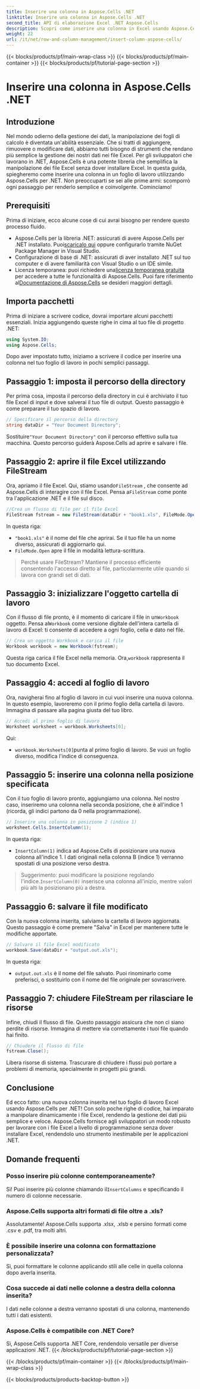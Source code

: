 ```yaml
---
title: Inserire una colonna in Aspose.Cells .NET
linktitle: Inserire una colonna in Aspose.Cells .NET
second_title: API di elaborazione Excel .NET Aspose.Cells
description: Scopri come inserire una colonna in Excel usando Aspose.Cells per .NET. Segui la nostra semplice guida passo-passo per aggiungere una nuova colonna senza problemi. Perfetto per gli sviluppatori .NET.
weight: 22
url: /it/net/row-and-column-management/insert-column-aspose-cells/
---
```


{{< blocks/products/pf/main-wrap-class >}}
{{< blocks/products/pf/main-container >}}
{{< blocks/products/pf/tutorial-page-section >}}

# Inserire una colonna in Aspose.Cells .NET

## Introduzione
Nel mondo odierno della gestione dei dati, la manipolazione dei fogli di calcolo è diventata un'abilità essenziale. Che si tratti di aggiungere, rimuovere o modificare dati, abbiamo tutti bisogno di strumenti che rendano più semplice la gestione dei nostri dati nei file Excel. Per gli sviluppatori che lavorano in .NET, Aspose.Cells è una potente libreria che semplifica la manipolazione dei file Excel senza dover installare Excel. In questa guida, spiegheremo come inserire una colonna in un foglio di lavoro utilizzando Aspose.Cells per .NET. Non preoccuparti se sei alle prime armi: scomporrò ogni passaggio per renderlo semplice e coinvolgente. Cominciamo!
## Prerequisiti
Prima di iniziare, ecco alcune cose di cui avrai bisogno per rendere questo processo fluido.
-  Aspose.Cells per la libreria .NET: assicurati di avere Aspose.Cells per .NET installato. Puoi[scaricalo qui](https://releases.aspose.com/cells/net/) oppure configurarlo tramite NuGet Package Manager in Visual Studio.
- Configurazione di base di .NET: assicurati di aver installato .NET sul tuo computer e di avere familiarità con Visual Studio o un IDE simile.
- Licenza temporanea: puoi richiedere una[licenza temporanea gratuita](https://purchase.aspose.com/temporary-license/) per accedere a tutte le funzionalità di Aspose.Cells.
 Puoi fare riferimento al[Documentazione di Aspose.Cells](https://reference.aspose.com/cells/net/) se desideri maggiori dettagli.
## Importa pacchetti
Prima di iniziare a scrivere codice, dovrai importare alcuni pacchetti essenziali. Inizia aggiungendo queste righe in cima al tuo file di progetto .NET:
```csharp
using System.IO;
using Aspose.Cells;
```
Dopo aver impostato tutto, iniziamo a scrivere il codice per inserire una colonna nel tuo foglio di lavoro in pochi semplici passaggi.
## Passaggio 1: imposta il percorso della directory
Per prima cosa, imposta il percorso della directory in cui è archiviato il tuo file Excel di input e dove salverai il tuo file di output. Questo passaggio è come preparare il tuo spazio di lavoro.
```csharp
// Specificare il percorso della directory
string dataDir = "Your Document Directory";
```
 Sostituire`"Your Document Directory"` con il percorso effettivo sulla tua macchina. Questo percorso guiderà Aspose.Cells ad aprire e salvare i file.
## Passaggio 2: aprire il file Excel utilizzando FileStream
 Ora, apriamo il file Excel. Qui, stiamo usando`FileStream` , che consente ad Aspose.Cells di interagire con il file Excel. Pensa a`FileStream` come ponte tra l'applicazione .NET e il file sul disco.
```csharp
//Crea un flusso di file per il file Excel
FileStream fstream = new FileStream(dataDir + "book1.xls", FileMode.Open);
```
In questa riga:
- `"book1.xls"` è il nome del file che aprirai. Se il tuo file ha un nome diverso, assicurati di aggiornarlo qui.
- `FileMode.Open` apre il file in modalità lettura-scrittura.
> Perché usare FileStream? Mantiene il processo efficiente consentendo l'accesso diretto al file, particolarmente utile quando si lavora con grandi set di dati.
## Passaggio 3: inizializzare l'oggetto cartella di lavoro
 Con il flusso di file pronto, è il momento di caricare il file in un`Workbook` oggetto. Pensa al`Workbook` come versione digitale dell'intera cartella di lavoro di Excel: ti consente di accedere a ogni foglio, cella e dato nel file.
```csharp
// Crea un oggetto Workbook e carica il file
Workbook workbook = new Workbook(fstream);
```
 Questa riga carica il file Excel nella memoria. Ora,`workbook` rappresenta il tuo documento Excel.
## Passaggio 4: accedi al foglio di lavoro
Ora, navigherai fino al foglio di lavoro in cui vuoi inserire una nuova colonna. In questo esempio, lavoreremo con il primo foglio della cartella di lavoro. Immagina di passare alla pagina giusta del tuo libro.
```csharp
// Accedi al primo foglio di lavoro
Worksheet worksheet = workbook.Worksheets[0];
```
Qui:
- `workbook.Worksheets[0]`punta al primo foglio di lavoro. Se vuoi un foglio diverso, modifica l'indice di conseguenza.
## Passaggio 5: inserire una colonna nella posizione specificata
Con il tuo foglio di lavoro pronto, aggiungiamo una colonna. Nel nostro caso, inseriremo una colonna nella seconda posizione, che è all'indice 1 (ricorda, gli indici partono da 0 nella programmazione).
```csharp
// Inserire una colonna in posizione 2 (indice 1)
worksheet.Cells.InsertColumn(1);
```
In questa riga:
- `InsertColumn(1)` indica ad Aspose.Cells di posizionare una nuova colonna all'indice 1. I dati originali nella colonna B (indice 1) verranno spostati di una posizione verso destra.
>  Suggerimento: puoi modificare la posizione regolando l'indice.`InsertColumn(0)` inserisce una colonna all'inizio, mentre valori più alti la posizionano più a destra.
## Passaggio 6: salvare il file modificato
Con la nuova colonna inserita, salviamo la cartella di lavoro aggiornata. Questo passaggio è come premere "Salva" in Excel per mantenere tutte le modifiche apportate.
```csharp
// Salvare il file Excel modificato
workbook.Save(dataDir + "output.out.xls");
```
In questa riga:
- `output.out.xls` è il nome del file salvato. Puoi rinominarlo come preferisci, o sostituirlo con il nome del file originale per sovrascrivere.
## Passaggio 7: chiudere FileStream per rilasciare le risorse
Infine, chiudi il flusso di file. Questo passaggio assicura che non ci siano perdite di risorse. Immagina di mettere via correttamente i tuoi file quando hai finito.
```csharp
// Chiudere il flusso di file
fstream.Close();
```
Libera risorse di sistema. Trascurare di chiudere i flussi può portare a problemi di memoria, specialmente in progetti più grandi.
## Conclusione
Ed ecco fatto: una nuova colonna inserita nel tuo foglio di lavoro Excel usando Aspose.Cells per .NET! Con solo poche righe di codice, hai imparato a manipolare dinamicamente i file Excel, rendendo la gestione dei dati più semplice e veloce. Aspose.Cells fornisce agli sviluppatori un modo robusto per lavorare con i file Excel a livello di programmazione senza dover installare Excel, rendendolo uno strumento inestimabile per le applicazioni .NET.
## Domande frequenti
### Posso inserire più colonne contemporaneamente?  
 Sì! Puoi inserire più colonne chiamando il`InsertColumns` e specificando il numero di colonne necessarie.
### Aspose.Cells supporta altri formati di file oltre a .xls?  
Assolutamente! Aspose.Cells supporta .xlsx, .xlsb e persino formati come .csv e .pdf, tra molti altri.
### È possibile inserire una colonna con formattazione personalizzata?  
Sì, puoi formattare le colonne applicando stili alle celle in quella colonna dopo averla inserita.
### Cosa succede ai dati nelle colonne a destra della colonna inserita?  
I dati nelle colonne a destra verranno spostati di una colonna, mantenendo tutti i dati esistenti.
### Aspose.Cells è compatibile con .NET Core?  
Sì, Aspose.Cells supporta .NET Core, rendendolo versatile per diverse applicazioni .NET.
{{< /blocks/products/pf/tutorial-page-section >}}

{{< /blocks/products/pf/main-container >}}
{{< /blocks/products/pf/main-wrap-class >}}

{{< blocks/products/products-backtop-button >}}

